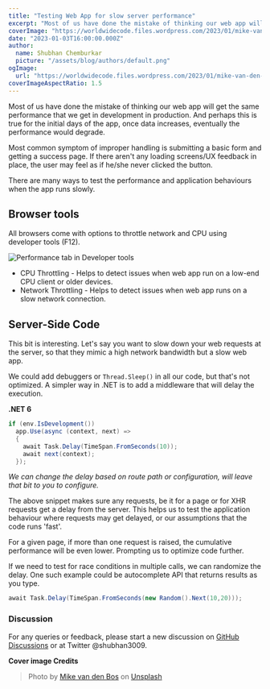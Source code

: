 ```yaml
---
title: "Testing Web App for slow server performance"
excerpt: "Most of us have done the mistake of thinking our web app will get the same performance that we get in development in production. Let's look at ways to test your web app for slow server performance"
coverImage: "https://worldwidecode.files.wordpress.com/2023/01/mike-van-den-bos-jf1eomjlqi0-unsplash.jpg"
date: "2023-01-03T16:00:00.000Z"
author:
  name: Shubhan Chemburkar
  picture: "/assets/blog/authors/default.png"
ogImage:
  url: "https://worldwidecode.files.wordpress.com/2023/01/mike-van-den-bos-jf1eomjlqi0-unsplash.jpg"
coverImageAspectRatio: 1.5
---
```


Most of us have done the mistake of thinking our web app will get the same performance that we get in development in production. 
And perhaps this is true for the initial days of the app, once data increases, eventually the performance would degrade.

Most common symptom of improper handling is submitting a basic form and getting a success page. If there aren't any loading screens/UX feedback in place, the user may feel as if he/she never clicked the button.

There are many ways to test the performance and application behaviours when the app runs slowly.

## Browser tools

All browsers come with options to throttle network and CPU using developer tools (F12).

![Performance tab in Developer tools](https://worldwidecode.files.wordpress.com/2023/01/browser-performance-tools.png)

- CPU Throttling - Helps to detect issues when web app run on a low-end CPU client or older devices.
- Network Throttling - Helps to detect issues when web app runs on a slow network connection.


## Server-Side Code

This bit is interesting. Let's say you want to slow down your web requests at the server, so that they mimic a high network bandwidth but a slow web app.

We could add debuggers or `Thread.Sleep()` in all our code, but that's not optimized. A simpler way in .NET is to add a middleware that will delay the execution.

**.NET 6**
```csharp
if (env.IsDevelopment())
  app.Use(async (context, next) =>
  {
    await Task.Delay(TimeSpan.FromSeconds(10)); 
    await next(context);
  });

```

*We can change the delay based on route path or configuration, will leave that bit to you to configure.*

The above snippet makes sure any requests, be it for a page or for XHR requests get a delay from the server. This helps us to test the application behaviour where requests may get delayed, or our assumptions that the code runs 'fast'.

For a given page, if more than one request is raised, the cumulative performance will be even lower. Prompting us to optimize code further.


If we need to test for race conditions in multiple calls, we can randomize the delay. One such example could be autocomplete API that returns results as you type.

```csharp
await Task.Delay(TimeSpan.FromSeconds(new Random().Next(10,20))); 
```


### Discussion


For any queries or feedback, please start a new discussion on [GitHub Discussions](https://github.com/schemburkar/octocat.dev/discussions/new) or at Twitter @shubhan3009.



**Cover image Credits**

> Photo by [Mike van den Bos](https://unsplash.com/@mike_van_den_bos?utm_source=unsplash&utm_medium=referral&utm_content=creditCopyText) on [Unsplash](https://unsplash.com/photos/jf1EomjlQi0?utm_source=unsplash&utm_medium=referral&utm_content=creditCopyText)

  
